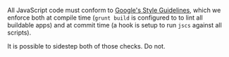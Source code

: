 All JavaScript code must conform to [Google's Style Guidelines](https://github.com/jscs-dev/node-jscs/blob/master/presets/google.json), which we enforce both at compile time (`grunt build` is configured to to lint all buildable apps) and at commit time (a hook is setup to run `jscs` against all scripts).

It is possible to sidestep both of those checks. Do not.
